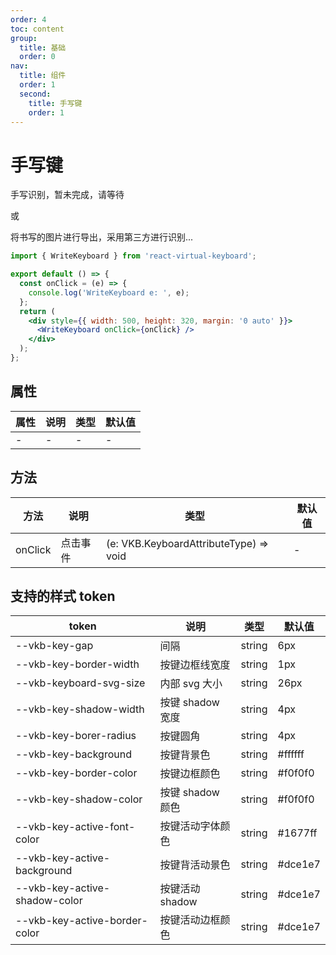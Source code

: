 ```yaml
---
order: 4
toc: content
group:
  title: 基础
  order: 0
nav:
  title: 组件
  order: 1
  second:
    title: 手写键
    order: 1
---
```

# 手写键

手写识别，暂未完成，请等待

或

将书写的图片进行导出，采用第三方进行识别...

```jsx
import { WriteKeyboard } from 'react-virtual-keyboard';

export default () => {
  const onClick = (e) => {
    console.log('WriteKeyboard e: ', e);
  };
  return (
    <div style={{ width: 500, height: 320, margin: '0 auto' }}>
      <WriteKeyboard onClick={onClick} />
    </div>
  );
};
```

## 属性

| 属性 | 说明 | 类型 | 默认值 |
| ---- | ---- | ---- | ------ |
| -    | -    | -    | -      |

## 方法

| 方法    | 说明     | 类型                                   | 默认值 |
| ------- | -------- | -------------------------------------- | ------ |
| onClick | 点击事件 | (e: VKB.KeyboardAttributeType) => void | -      |

## 支持的样式 token

| token                         | 说明             | 类型   | 默认值  |
| ----------------------------- | ---------------- | ------ | ------- |
| --vkb-key-gap                 | 间隔             | string | 6px     |
| --vkb-key-border-width        | 按键边框线宽度   | string | 1px     |
| --vkb-keyboard-svg-size       | 内部 svg 大小    | string | 26px    |
| --vkb-key-shadow-width        | 按键 shadow 宽度 | string | 4px     |
| --vkb-key-borer-radius        | 按键圆角         | string | 4px     |
| --vkb-key-background          | 按键背景色       | string | #ffffff |
| --vkb-key-border-color        | 按键边框颜色     | string | #f0f0f0 |
| --vkb-key-shadow-color        | 按键 shadow 颜色 | string | #f0f0f0 |
| --vkb-key-active-font-color   | 按键活动字体颜色 | string | #1677ff |
| --vkb-key-active-background   | 按键背活动景色   | string | #dce1e7 |
| --vkb-key-active-shadow-color | 按键活动 shadow  | string | #dce1e7 |
| --vkb-key-active-border-color | 按键活动边框颜色 | string | #dce1e7 |
